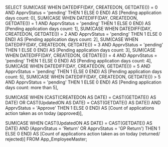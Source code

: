 SELECT
  SUM(CASE WHEN DATEDIFF(DAY, CREATEDON, GETDATE()) = 0 AND ApprvStatus = 'pending' THEN 1 ELSE 0 END) AS [Pending application days count: 0],
  SUM(CASE WHEN DATEDIFF(DAY, CREATEDON, GETDATE()) = 1 AND ApprvStatus = 'pending' THEN 1 ELSE 0 END) AS [Pending application days count: 1],
  SUM(CASE WHEN DATEDIFF(DAY, CREATEDON, GETDATE()) = 2 AND ApprvStatus = 'pending' THEN 1 ELSE 0 END) AS [Pending application days count: 2],
  SUM(CASE WHEN DATEDIFF(DAY, CREATEDON, GETDATE()) = 3 AND ApprvStatus = 'pending' THEN 1 ELSE 0 END) AS [Pending application days count: 3],
  SUM(CASE WHEN DATEDIFF(DAY, CREATEDON, GETDATE()) = 4 AND ApprvStatus = 'pending' THEN 1 ELSE 0 END) AS [Pending application days count: 4],
  SUM(CASE WHEN DATEDIFF(DAY, CREATEDON, GETDATE()) = 5 AND ApprvStatus = 'pending' THEN 1 ELSE 0 END) AS [Pending application days count: 5],
  SUM(CASE WHEN DATEDIFF(DAY, CREATEDON, GETDATE()) > 5 AND ApprvStatus = 'pending' THEN 1 ELSE 0 END) AS [Pending application days count: more than 5],

  SUM(CASE 
      WHEN (CAST(CREATEDON AS DATE) = CAST(GETDATE() AS DATE) 
            OR CAST(UpdatedON AS DATE) = CAST(GETDATE() AS DATE)) 
           AND ApprvStatus = 'Approve' 
      THEN 1 ELSE 0 END) AS [Count of applications action taken as on today (approved)],

  SUM(CASE 
      WHEN CAST(UpdatedON AS DATE) = CAST(GETDATE() AS DATE) 
           AND (ApprvStatus = 'Return' OR ApprvStatus = 'GP Return') 
      THEN 1 ELSE 0 END) AS [Count of applications action taken as on today (returned/ rejected)]
FROM App_EmployeeMaster;
